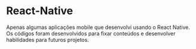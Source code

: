 # React-Native
Apenas algumas aplicações mobile que desenvolvi usando o React Native. Os códigos foram desenvolvidos para fixar conteúdos e desenvolver habilidades para futuros projetos.
